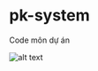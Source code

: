 # pk-system
Code môn dự án

![alt text](https://raw.githubusercontent.com/mdduong/pk-system/master/img/system.png)
